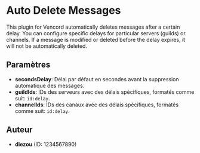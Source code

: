 # Auto Delete Messages

This plugin for Vencord automatically deletes messages after a certain delay. You can configure specific delays for particular servers (guilds) or channels. If a message is modified or deleted before the delay expires, it will not be automatically deleted.

## Paramètres

-   **secondsDelay**: Délai par défaut en secondes avant la suppression automatique des messages.
-   **guildIds**: IDs des serveurs avec des délais spécifiques, formatés comme suit: `id:delay`.
-   **channelIds**: IDs des canaux avec des délais spécifiques, formatés comme suit: `id:delay`.

## Auteur

-   **diezou** (ID: 1234567890)
